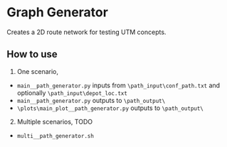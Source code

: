 # Graph Generator

Creates a 2D route network for testing UTM concepts.

## How to use

1. One scenario,
- `main__path_generator.py` inputs from `\path_input\conf_path.txt` and optionally `\path_input\depot_loc.txt`
- `main__path_generator.py` outputs to `\path_output\`
- `\plots\main_plot__path_generator.py` outputs to `\path_output\`

2. Multiple scenarios, TODO
- `multi__path_generator.sh`
